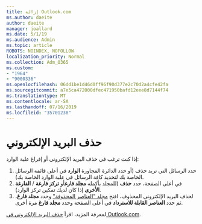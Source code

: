 ```yaml
---
title: إزالة Outlook.com
ms.author: daeite
author: daeite
manager: joallard
ms.date: 5/1/19
ms.audience: Admin
ms.topic: article
ROBOTS: NOINDEX, NOFOLLOW
localization_priority: Normal
ms.collection: Adm_O365
ms.custom:
- "1964"
- "9000336"
ms.openlocfilehash: 06dd1be1d46d0ff96f90d377e2c70d2a4cfe42fa
ms.sourcegitcommit: a7e5ca472000dfec471950bafd12eee8d7144f74
ms.translationtype: MT
ms.contentlocale: ar-SA
ms.lasthandoff: 07/16/2019
ms.locfileid: "35701238"
---
```

# <a name="permanently-delete-email"></a>حذف البريد الإلكتروني

إذا كنت ترغب في حذف البريد الإلكتروني أو إفراغ علبة الوارد:

1. حدد الرسائل التي تريد حذف (أو حدد الدائرة المجاورة **الوارد** في أعلى قائمة الرسائل الخاصة بك لتحديد كافة الرسائل في علبة الوارد الخاصة بك).
1. في أعلى الصفحة، حدد **حذف** (للمجلد بأكمله **مجلد فارغ**أو **تركز فارغة** / **الفارغة الأخرى** إذا كان لديك تمكين تركز الوارد).
1. لحذف البريد الإلكتروني المحذوف، افتح [مجلد "العناصر المحذوفة"](https://outlook.live.com/mail/deleteditems) وحدد **مجلد فارغ**، ثم حدد **العناصر القابلة للاسترداد** في أعلى الصفحة وحدد **مجلد فارغ** مرة أخرى.

لمعرفة المزيد، اقرأ [حذف البريد الإلكتروني في Outlook.com](https://support.office.com/article/a9b63739-5392-412a-8e9a-d4b02708dee4?wt.mc_id=Office_Outlook_com_Alchemy).